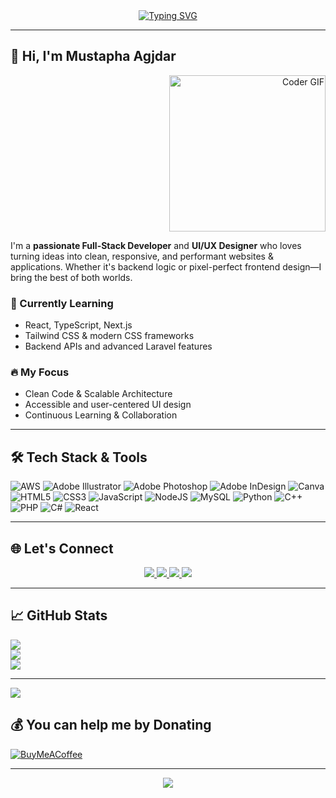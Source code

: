 
<div align="center">
  <a href="https://github.com/DenverCoder1/readme-typing-svg">
    <img src="https://readme-typing-svg.herokuapp.com?font=Fira+Code&duration=3000&pause=1000&color=F7C60F&center=true&vCenter=true&width=435&lines=Full-Stack+Developer;Creative+Designer;Problem+Solver;Always+Learning" alt="Typing SVG" />
  </a>
</div>

---

## 👋 Hi, I'm Mustapha Agjdar

<p align="right">
  <img src="https://media.giphy.com/media/13HgwGsXF0aiGY/giphy.gif" width="250" alt="Coder GIF">
</p>

I'm a **passionate Full-Stack Developer** and **UI/UX Designer** who loves turning ideas into clean, responsive, and performant websites & applications. Whether it's backend logic or pixel-perfect frontend design—I bring the best of both worlds.

### 🧠 Currently Learning
- React, TypeScript, Next.js
- Tailwind CSS & modern CSS frameworks
- Backend APIs and advanced Laravel features

### 🔥 My Focus
- Clean Code & Scalable Architecture
- Accessible and user-centered UI design
- Continuous Learning & Collaboration

---

## 🛠️ Tech Stack & Tools


![AWS](https://img.shields.io/badge/AWS-%23FF9900.svg?style=for-the-badge&logo=amazon-aws&logoColor=white) 
![Adobe Illustrator](https://img.shields.io/badge/adobe%20illustrator-%23FF9A00.svg?style=for-the-badge&logo=adobe%20illustrator&logoColor=white) 
![Adobe Photoshop](https://img.shields.io/badge/adobe%20photoshop-%2331A8FF.svg?style=for-the-badge&logo=adobe%20photoshop&logoColor=white) 
![Adobe InDesign](https://img.shields.io/badge/Adobe%20InDesign-49021F?style=for-the-badge&logo=adobeindesign&logoColor=FF3366) 
![Canva](https://img.shields.io/badge/Canva-%2300C4CC.svg?style=for-the-badge&logo=Canva&logoColor=white) 
![HTML5](https://img.shields.io/badge/html5-%23E34F26.svg?style=for-the-badge&logo=html5&logoColor=white) 
![CSS3](https://img.shields.io/badge/css3-%231572B6.svg?style=for-the-badge&logo=css3&logoColor=white) 
![JavaScript](https://img.shields.io/badge/javascript-%23323330.svg?style=for-the-badge&logo=javascript&logoColor=%23F7DF1E) 
![NodeJS](https://img.shields.io/badge/node.js-6DA55F?style=for-the-badge&logo=node.js&logoColor=white) 
![MySQL](https://img.shields.io/badge/mysql-4479A1.svg?style=for-the-badge&logo=mysql&logoColor=white) 
![Python](https://img.shields.io/badge/python-3670A0?style=for-the-badge&logo=python&logoColor=ffdd54) 
![C++](https://img.shields.io/badge/c++-%2300599C.svg?style=for-the-badge&logo=c%2B%2B&logoColor=white) 
![PHP](https://img.shields.io/badge/php-%23777BB4.svg?style=for-the-badge&logo=php&logoColor=white) 
![C#](https://img.shields.io/badge/c%23-%23239120.svg?style=for-the-badge&logo=csharp&logoColor=white)
![React](https://img.shields.io/badge/-React-20232A?style=for-the-badge&logo=react&logoColor=61DAFB)


---

## 🌐 Let's Connect

<p align="center">
  <a href="https://linkedin.com/in/">
    <img src="https://img.shields.io/badge/LinkedIn-0077B5?style=for-the-badge&logo=linkedin&logoColor=white" />
  </a>
  <a href="https://github.com/mustapha-agjdar">
    <img src="https://img.shields.io/badge/GitHub-181717?style=for-the-badge&logo=github&logoColor=white" />
  </a>
  <a href="mailto:mustapha.agjdar@gmail.com">
    <img src="https://img.shields.io/badge/Gmail-D14836?style=for-the-badge&logo=gmail&logoColor=white" />
  </a>
  <a href="https://instagram.com/">
    <img src="https://img.shields.io/badge/Instagram-E4405F?style=for-the-badge&logo=instagram&logoColor=white" />
  </a>
</p>

---

## 📈 GitHub Stats

![](https://github-readme-stats.vercel.app/api?username=Mustapha-34&theme=dark&hide_border=false&include_all_commits=false&count_private=false)<br/>
![](https://nirzak-streak-stats.vercel.app/?user=Mustapha-34&theme=dark&hide_border=false)<br/>
![](https://github-readme-stats.vercel.app/api/top-langs/?username=Mustapha-34&theme=dark&hide_border=false&include_all_commits=false&count_private=false&layout=compact)

---
[![](https://visitcount.itsvg.in/api?id=Mustapha-34&icon=0&color=0)](https://visitcount.itsvg.in)

  ## 💰 You can help me by Donating
  [![BuyMeACoffee](https://img.shields.io/badge/Buy%20Me%20a%20Coffee-ffdd00?style=for-the-badge&logo=buy-me-a-coffee&logoColor=black)](https://buymeacoffee.com/m-ag) 

---

<p align="center">
  <img src="https://capsule-render.vercel.app/api?type=waving&color=gradient&height=100&section=footer" />
</p>

